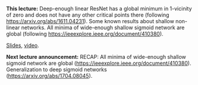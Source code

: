 **This lecture:** 
Deep-enough linear ResNet has a global minimum in 1-vicinity of zero and does not have any other critical points there (following https://arxiv.org/abs/1611.04231). Some known results about shallow non-linear networks. All minima of wide-enough shallow sigmoid network are global (following https://ieeexplore.ieee.org/document/410380).

[Slides](Loss_landscape_part2.pdf), [video](https://youtu.be/OEJbUyRPSr0).

**Next lecture announcement:** 
RECAP: All minima of wide-enough shallow sigmoid network are global (https://ieeexplore.ieee.org/document/410380). Generalization to deep sigmoid networks (https://arxiv.org/abs/1704.08045).

